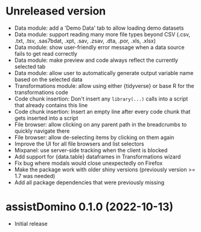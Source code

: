 # Unreleased version

- Data module: add a 'Demo Data' tab to allow loading demo datasets
- Data module: support reading many more file types beyond CSV (.csv, .txt, .tsv, .sas7bdat, .xpt, .sav, .zsav, .dta, .por, .xls, .xlsx)
- Data module: show user-friendly error message when a data source fails to get read correctly 
- Data module: make preview and code always reflect the currently selected tab
- Data module: allow user to automatically generate output variable name based on the selected data
- Transformations module: allow using either {tidyverse} or base R for the transformations code
- Code chunk insertion: Don't insert any `library(...)` calls into a script that already contains this line 
- Code chunk insertion: Insert an empty line after every code chunk that gets inserted into a script
- File browser: allow clicking on any parent path in the breadcrumbs to quickly navigate there
- File browser: allow de-selecting items by clicking on them again
- Improve the UI for all file browsers and list selectors
- Mixpanel: use server-side tracking when the client is blocked
- Add support for {data.table} dataframes in Transformations wizard
- Fix bug where modals would close unexpectedly on Firefox
- Make the package work with older shiny versions (previously version >= 1.7 was needed)
- Add all package dependencies that were previously missing

# assistDomino 0.1.0 (2022-10-13)

- Initial release
